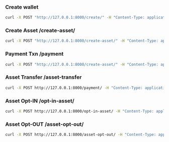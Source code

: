 ### Create wallet 
```bash
curl -X POST "http://127.0.0.1:8000/create/" -H "Content-Type: application/json" -d "{\"key\": \"sad\"}"
```


### Create Asset /create-asset/


```bash
curl -X POST "http://127.0.0.1:8000/create-asset/" -H "Content-Type: application/json" -d "{\"key\":\"sad\",\"asset_name\":\"MyToken\",\"unit_name\":\"MTK\",\"total\":1000,\"decimals\":0}"

```



### Payment Txn /payment
```bash
curl -X POST "http://127.0.0.1:8000/create-asset/" -H "Content-Type: application/json" -d "{\"key\":\"sad\",\"asset_name\":\"MyToken\",\"unit_name\":\"MTK\",\"total\":1000,\"decimals\":0}"
```

### Asset Transfer /asset-transfer

```bash
curl -X POST http://127.0.0.1:8000/payment/ -H "Content-Type: application/json" -d "{\"key\":\"sad\",\"receiver\":\"LEGENDMQQJJWSQVHRFK36EP7GTM3MTI3VD3GN25YMKJ6MEBR35J4SBNVD4\",\"amount\":1000}"
```

### Asset Opt-IN /opt-in-asset/
```bash
curl -X POST http://127.0.0.1:8000/opt-in-asset/ -H "Content-Type: application/json" -d "{\"key\":\"sad\",\"asset_id\":1234}"
```

### Asset Opt-OUT /asset-opt-out/
```bash
curl -X POST http://127.0.0.1:8000/asset-opt-out/ -H "Content-Type: application/json" -d "{\"key\":\"sad\",\"asset_id\":1234,\"receiver\":\"LEGENDMQQJJWSQVHRFK36EP7GTM3MTI3VD3GN25YMKJ6MEBR35J4SBNVD4\"}"
```